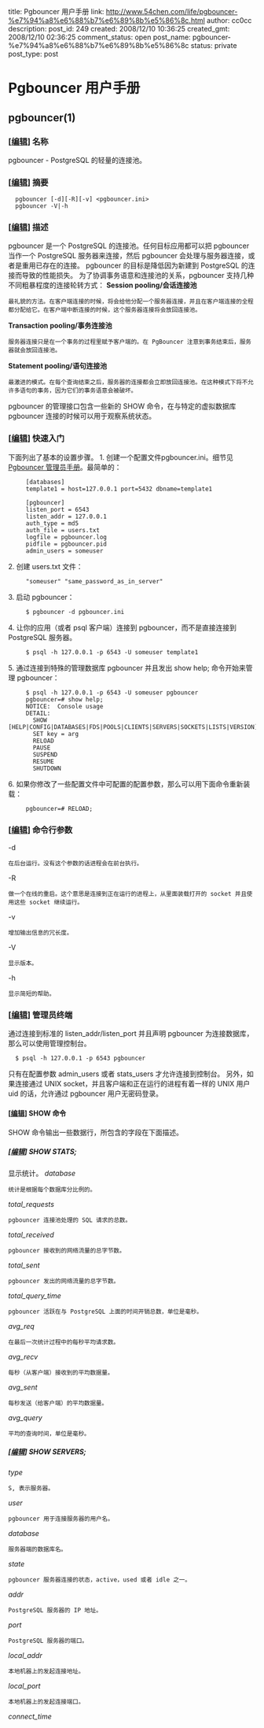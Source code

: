 title: Pgbouncer 用户手册
link: http://www.54chen.com/life/pgbouncer-%e7%94%a8%e6%88%b7%e6%89%8b%e5%86%8c.html
author: cc0cc
description: 
post_id: 249
created: 2008/12/10 10:36:25
created_gmt: 2008/12/10 02:36:25
comment_status: open
post_name: pgbouncer-%e7%94%a8%e6%88%b7%e6%89%8b%e5%86%8c
status: private
post_type: post

# Pgbouncer 用户手册

## pgbouncer(1)

### [[编辑](http://10.62.164.49/wiki/index.php?title=Pgbouncer_%E7%94%A8%E6%88%B7%E6%89%8B%E5%86%8C&action=edit&section=2)] 名称

pgbouncer - PostgreSQL 的轻量的连接池。 

### [[编辑](http://10.62.164.49/wiki/index.php?title=Pgbouncer_%E7%94%A8%E6%88%B7%E6%89%8B%E5%86%8C&action=edit&section=3)] 摘要
    
    
      pgbouncer [-d][-R][-v] <pgbouncer.ini>
      pgbouncer -V|-h

### [[编辑](http://10.62.164.49/wiki/index.php?title=Pgbouncer_%E7%94%A8%E6%88%B7%E6%89%8B%E5%86%8C&action=edit&section=4)] 描述

pgbouncer 是一个 PostgreSQL 的连接池。任何目标应用都可以把 pgbouncer 当作一个 PostgreSQL 服务器来连接，然后 pgbouncer 会处理与服务器连接，或者是重用已存在的连接。 pgbouncer 的目标是降低因为新建到 PostgreSQL 的连接而导致的性能损失。 为了协调事务语意和连接池的关系，pgbouncer 支持几种不同粗暴程度的连接轮转方式： **Session pooling/会话连接池**

    最礼貌的方法。在客户端连接的时候，将会给他分配一个服务器连接，并且在客户端连接的全程都分配给它。在客户端中断连接的时候，这个服务器连接将会放回连接池。 
**Transaction pooling/事务连接池**

    服务器连接只是在一个事务的过程里赋予客户端的。在 PgBouncer 注意到事务结束后，服务器就会放回连接池。 
**Statement pooling/语句连接池**

    最激进的模式。在每个查询结束之后，服务器的连接都会立即放回连接池。在这种模式下将不允许多语句的事务，因为它们的事务语意会被破坏。 
pgbouncer 的管理接口包含一些新的 SHOW 命令，在与特定的虚拟数据库 pgbouncer 连接的时候可以用于观察系统状态。 

### [[编辑](http://10.62.164.49/wiki/index.php?title=Pgbouncer_%E7%94%A8%E6%88%B7%E6%89%8B%E5%86%8C&action=edit&section=5)] 快速入门

下面列出了基本的设置步骤。 1\. 创建一个配置文件pgbouncer.ini。细节见[Pgbouncer 管理员手册](http://10.62.164.49/wiki/index.php/Pgbouncer_%E7%AE%A1%E7%90%86%E5%91%98%E6%89%8B%E5%86%8C)。最简单的： 
    
    
         [databases]
         template1 = host=127.0.0.1 port=5432 dbname=template1
    
         [pgbouncer]
         listen_port = 6543
         listen_addr = 127.0.0.1
         auth_type = md5
         auth_file = users.txt
         logfile = pgbouncer.log
         pidfile = pgbouncer.pid
         admin_users = someuser

2\. 创建 users.txt 文件： 
    
    
         "someuser" "same_password_as_in_server"

3\. 启动 pgbouncer： 
    
    
         $ pgbouncer -d pgbouncer.ini

4\. 让你的应用（或者 psql 客户端）连接到 pgbouncer，而不是直接连接到 PostgreSQL 服务器。 
    
    
         $ psql -h 127.0.0.1 -p 6543 -U someuser template1

5\. 通过连接到特殊的管理数据库 pgbouncer 并且发出 show help; 命令开始来管理 pgbouncer： 
    
    
         $ psql -h 127.0.0.1 -p 6543 -U someuser pgbouncer
         pgbouncer=# show help;
         NOTICE:  Console usage
         DETAIL:
           SHOW [HELP|CONFIG|DATABASES|FDS|POOLS|CLIENTS|SERVERS|SOCKETS|LISTS|VERSION]
           SET key = arg
           RELOAD
           PAUSE
           SUSPEND
           RESUME
           SHUTDOWN

6\. 如果你修改了一些配置文件中可配置的配置参数，那么可以用下面命令重新装载： 
    
    
         pgbouncer=# RELOAD;

### [[编辑](http://10.62.164.49/wiki/index.php?title=Pgbouncer_%E7%94%A8%E6%88%B7%E6%89%8B%E5%86%8C&action=edit&section=6)] 命令行参数

-d 

    在后台运行。没有这个参数的话进程会在前台执行。 
-R 

    做一个在线的重启。这个意思是连接到正在运行的进程上，从里面装载打开的 socket 并且使用这些 socket 继续运行。 
-v 

    增加输出信息的冗长度。 
-V 

    显示版本。 
-h 

    显示简短的帮助。 

### [[编辑](http://10.62.164.49/wiki/index.php?title=Pgbouncer_%E7%94%A8%E6%88%B7%E6%89%8B%E5%86%8C&action=edit&section=7)] 管理员终端

通过连接到标准的 listen_addr/listen_port 并且声明 pgbouncer 为连接数据库，那么可以使用管理控制台。 
    
    
      $ psql -h 127.0.0.1 -p 6543 pgbouncer

只有在配置参数 admin_users 或者 stats_users 才允许连接到控制台。 另外，如果连接通过 UNIX socket，并且客户端和正在运行的进程有着一样的 UNIX 用户 uid 的话，允许通过 pgbouncer 用户无密码登录。 

#### [[编辑](http://10.62.164.49/wiki/index.php?title=Pgbouncer_%E7%94%A8%E6%88%B7%E6%89%8B%E5%86%8C&action=edit&section=8)] SHOW 命令

SHOW 命令输出一些数据行，所包含的字段在下面描述。 

##### [[编辑](http://10.62.164.49/wiki/index.php?title=Pgbouncer_%E7%94%A8%E6%88%B7%E6%89%8B%E5%86%8C&action=edit&section=9)] SHOW STATS;

显示统计。 _database_

    统计是根据每个数据库分比例的。 
_total_requests_

    pgbouncer 连接池处理的 SQL 请求的总数。 
_total_received_

    pgbouncer 接收到的网络流量的总字节数。 
_total_sent_

    pgbouncer 发出的网络流量的总字节数。 
_total_query_time_

    pgbouncer 活跃在与 PostgreSQL 上面的时间开销总数，单位是毫秒。 
_avg_req_

    在最后一次统计过程中的每秒平均请求数。 
_avg_recv_

    每秒（从客户端）接收到的平均数据量。 
_avg_sent_

    每秒发送（给客户端）的平均数据量。 
_avg_query_

    平均的查询时间，单位是毫秒。 

##### [[编辑](http://10.62.164.49/wiki/index.php?title=Pgbouncer_%E7%94%A8%E6%88%B7%E6%89%8B%E5%86%8C&action=edit&section=10)] SHOW SERVERS;

_type_

    S, 表示服务器。 
_user_

    pgbouncer 用于连接服务器的用户名。 
_database_

    服务器端的数据库名。 
_state_

    pgbouncer 服务器连接的状态，active，used 或者 idle 之一。 
_addr_

    PostgreSQL 服务器的 IP 地址。 
_port_

    PostgreSQL 服务器的端口。 
_local_addr_

    本地机器上的发起连接地址。 
_local_port_

    本地机器上的发起连接端口。 
_connect_time_
